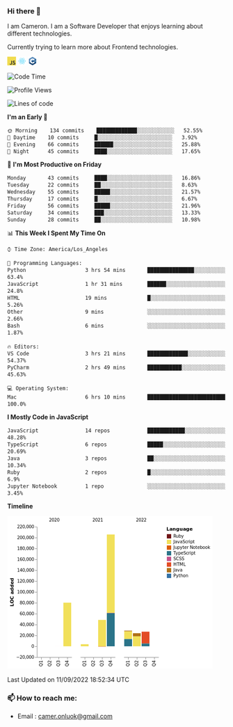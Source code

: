 ### Hi there 👋

I am Cameron. I am a Software Developer that enjoys learning about different technologies.

Currently trying to learn more about Frontend technologies.


<code><img height="20" src="https://raw.githubusercontent.com/github/explore/80688e429a7d4ef2fca1e82350fe8e3517d3494d/topics/javascript/javascript.png"></code>
<code><img height="20" src="https://raw.githubusercontent.com/github/explore/80688e429a7d4ef2fca1e82350fe8e3517d3494d/topics/react/react.png"></code>
<code><img height="20" src="https://raw.githubusercontent.com/github/explore/80688e429a7d4ef2fca1e82350fe8e3517d3494d/topics/cpp/cpp.png"></code>



<!--START_SECTION:waka-->
![Code Time](http://img.shields.io/badge/Code%20Time-506%20hrs%2049%20mins-blue)

![Profile Views](http://img.shields.io/badge/Profile%20Views-3-blue)

![Lines of code](https://img.shields.io/badge/From%20Hello%20World%20I%27ve%20Written-418%20Thousand%20lines%20of%20code-blue)

**I'm an Early 🐤** 

```text
🌞 Morning    134 commits    █████████████░░░░░░░░░░░░   52.55% 
🌆 Daytime    10 commits     █░░░░░░░░░░░░░░░░░░░░░░░░   3.92% 
🌃 Evening    66 commits     ██████░░░░░░░░░░░░░░░░░░░   25.88% 
🌙 Night      45 commits     ████░░░░░░░░░░░░░░░░░░░░░   17.65%

```
📅 **I'm Most Productive on Friday** 

```text
Monday       43 commits     ████░░░░░░░░░░░░░░░░░░░░░   16.86% 
Tuesday      22 commits     ██░░░░░░░░░░░░░░░░░░░░░░░   8.63% 
Wednesday    55 commits     █████░░░░░░░░░░░░░░░░░░░░   21.57% 
Thursday     17 commits     █░░░░░░░░░░░░░░░░░░░░░░░░   6.67% 
Friday       56 commits     █████░░░░░░░░░░░░░░░░░░░░   21.96% 
Saturday     34 commits     ███░░░░░░░░░░░░░░░░░░░░░░   13.33% 
Sunday       28 commits     ██░░░░░░░░░░░░░░░░░░░░░░░   10.98%

```


📊 **This Week I Spent My Time On** 

```text
⌚︎ Time Zone: America/Los_Angeles

💬 Programming Languages: 
Python                   3 hrs 54 mins       ███████████████░░░░░░░░░░   63.4% 
JavaScript               1 hr 31 mins        ██████░░░░░░░░░░░░░░░░░░░   24.8% 
HTML                     19 mins             █░░░░░░░░░░░░░░░░░░░░░░░░   5.26% 
Other                    9 mins              ░░░░░░░░░░░░░░░░░░░░░░░░░   2.66% 
Bash                     6 mins              ░░░░░░░░░░░░░░░░░░░░░░░░░   1.87%

🔥 Editors: 
VS Code                  3 hrs 21 mins       █████████████░░░░░░░░░░░░   54.37% 
PyCharm                  2 hrs 49 mins       ███████████░░░░░░░░░░░░░░   45.63%

💻 Operating System: 
Mac                      6 hrs 10 mins       █████████████████████████   100.0%

```

**I Mostly Code in JavaScript** 

```text
JavaScript               14 repos            ████████████░░░░░░░░░░░░░   48.28% 
TypeScript               6 repos             █████░░░░░░░░░░░░░░░░░░░░   20.69% 
Java                     3 repos             ██░░░░░░░░░░░░░░░░░░░░░░░   10.34% 
Ruby                     2 repos             █░░░░░░░░░░░░░░░░░░░░░░░░   6.9% 
Jupyter Notebook         1 repo              ░░░░░░░░░░░░░░░░░░░░░░░░░   3.45%

```


**Timeline**

![Chart not found](https://raw.githubusercontent.com/camer0nluo/camer0nluo/main/charts/bar_graph.png) 


 Last Updated on 11/09/2022 18:52:34 UTC
<!--END_SECTION:waka-->

### 📫 How to reach me:
- Email : camer.onluok@gmail.com
